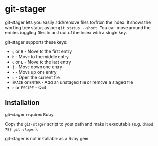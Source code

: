 # git-stager

git-stager lets you easily add/remove files to/from the index.  It shows the working tree status as per `git status --short`.  You can move around the entries toggling files in and out of the index with a single key.

git-stager supports these keys:

- `g` or `H` - Move to the first entry
- `M` - Move to the middle entry
- `G` or `L` - Move to the last entry
- `j` - Move down one entry
- `k` - Move up one entry
- `o` - Open the current file
- `SPACE` or `ENTER` - Add an unstaged file or remove a staged file
- `q` or `ESCAPE` - Quit


## Installation

git-stager requires Ruby.

Copy the `git-stager` script to your path and make it executable (e.g. `chmod 755 git-stager`).

git-stager is not installable as a Ruby gem.

